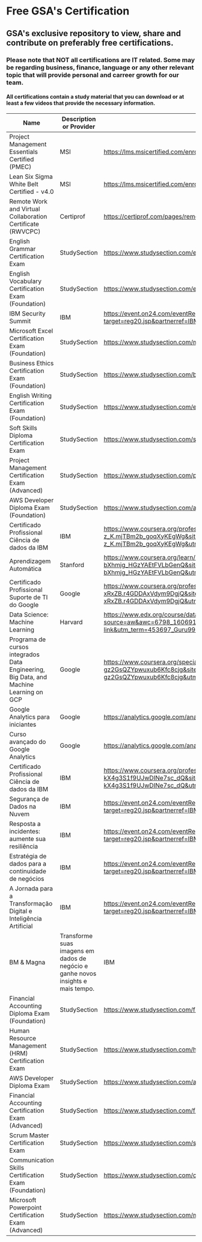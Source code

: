 # Free GSA's Certification 

## GSA's exclusive repository to view, share and contribute on preferably free certifications.

### Please note that NOT all certifications are IT related. Some may be regarding business, finance, language or any other relevant topic that will provide personal and carreer growth for our team.

#### All certifications contain a study material that you can download or at least a few videos that provide the necessary information.

|Name|Description or Provider|Link|
|---|---|---|
|Project Management Essentials Certified (PMEC)|MSI|https://lms.msicertified.com/enrollments/65534478/details|
|Lean Six Sigma White Belt Certified - v4.0|MSI|https://lms.msicertified.com/enrollments/65534463/details|
|Remote Work and Virtual Collaboration Certificate (RWVCPC)|Certiprof|https://certiprof.com/pages/remote-work-and-virtual-collaboration-certificate-rwvcpc|
|English Grammar Certification Exam|StudySection|https://www.studysection.com/english-grammar-advanced|
|English Vocabulary Certification Exam (Foundation)|StudySection|https://www.studysection.com/english-vocabulary-foundation|
|IBM Security Summit|IBM|https://event.on24.com/eventRegistration/EventLobbyServlet?target=reg20.jsp&partnerref=IBMPlay&eventid=2225529&sessionid=1&key=F264116299C32AA37C59A3A498C02530&regTag=&sourcepage=register|
|Microsoft Excel Certification Exam (Foundation)|StudySection|https://www.studysection.com/microsoft-excel-foundation|
|Business Ethics Certification Exam (Foundation)|StudySection|https://www.studysection.com/business-ethics-foundation|
|English Writing Certification Exam (Foundation)|StudySection|https://www.studysection.com/english-writing-foundation|
|Soft Skills Diploma Certification Exam|StudySection|https://www.studysection.com/soft-skills-diploma-advanced#|
|Project Management Certification Exam (Advanced)|StudySection|https://www.studysection.com/project-management-advanced|
AWS Developer Diploma Exam (Foundation)|StudySection|https://www.studysection.com/aws-developer-foundation-diploma|
|Certificado Profissional Ciência de dados da IBM|IBM|https://www.coursera.org/professional-certificates/ibm-data-science?ranMID=40328&ranEAID=bt30QTxEyjA&ranSiteID=bt30QTxEyjA-z_K.mjTBm2b_goqXyKEgWg&siteID=bt30QTxEyjA-z_K.mjTBm2b_goqXyKEgWg&utm_content=10&utm_medium=partners&utm_source=linkshare&utm_campaign=bt30QTxEyjA|
Aprendizagem Automática|Stanford|https://www.coursera.org/learn/machine-learning?ranMID=40328&ranEAID=bt30QTxEyjA&ranSiteID=bt30QTxEyjA-bXhmjg_HGzYAEtFVLbGenQ&siteID=bt30QTxEyjA-bXhmjg_HGzYAEtFVLbGenQ&utm_content=10&utm_medium=partners&utm_source=linkshare&utm_campaign=bt30QTxEyjA|
Certificado Profissional Suporte de TI do Google|Google|https://www.coursera.org/professional-certificates/google-it-support?ranMID=40328&ranEAID=bt30QTxEyjA&ranSiteID=bt30QTxEyjA-xRxZB.r4GDDAxVdym9DgjQ&siteID=bt30QTxEyjA-xRxZB.r4GDDAxVdym9DgjQ&utm_content=10&utm_medium=partners&utm_source=linkshare&utm_campaign=bt30QTxEyjA|
|Data Science: Machine Learning|Harvard|https://www.edx.org/course/data-science-machine-learning?source=aw&awc=6798_1606917015_f5be5cd10bcb2e67629ab7a85e501455&utm_source=aw&utm_medium=affiliate_partner&utm_content=text-link&utm_term=453697_Guru99+Tech+Pvt+Ltd|
Programa de cursos integrados Data Engineering, Big Data, and Machine Learning on GCP|Google|https://www.coursera.org/specializations/gcp-data-machine-learning?ranMID=40328&ranEAID=bt30QTxEyjA&ranSiteID=bt30QTxEyjA-gz2GsQZYpwuxub6Kfc8cjg&siteID=bt30QTxEyjA-gz2GsQZYpwuxub6Kfc8cjg&utm_content=10&utm_medium=partners&utm_source=linkshare&utm_campaign=bt30QTxEyjA|
|Google Analytics para iniciantes|Google|https://analytics.google.com/analytics/academy/course/6|
Curso avançado do Google Analytics|Google|https://analytics.google.com/analytics/academy/course/7
|Certificado Profissional Ciência de dados da IBM|IBM|https://www.coursera.org/professional-certificates/ibm-data-science?ranMID=40328&ranEAID=bt30QTxEyjA&ranSiteID=bt30QTxEyjA-kX4g3S1f9UJwDINe7sc_dQ&siteID=bt30QTxEyjA-kX4g3S1f9UJwDINe7sc_dQ&utm_content=10&utm_medium=partners&utm_source=linkshare&utm_campaign=bt30QTxEyjA|
Segurança de Dados na Nuvem|IBM|https://event.on24.com/eventRegistration/EventLobbyServlet?target=reg20.jsp&partnerref=IBMPlay&eventid=2390594&sessionid=1&key=1B8F886561D652EF012DB84CD35A1699&regTag=&sourcepage=register|
Resposta a incidentes: aumente sua resiliência|IBM|https://event.on24.com/eventRegistration/EventLobbyServlet?target=reg20.jsp&partnerref=IBMPlay&eventid=2350255&sessionid=1&key=DB0D82C9895EEF5801C20870F7371B94&regTag=&sourcepage=register|
|Estratégia de dados para a continuidade de negócios|IBM|https://event.on24.com/eventRegistration/EventLobbyServlet?target=reg20.jsp&partnerref=IBMPlay&eventid=2284346&sessionid=1&key=D47F57B136D33908458986C4420C41C3&regTag=&sourcepage=register|
|A Jornada para a Transformação Digital e Inteligência Artificial|IBM|https://event.on24.com/eventRegistration/EventLobbyServlet?target=reg20.jsp&partnerref=IBMPlay&eventid=2240193&sessionid=1&key=72D06CAC3A79CFBE65E693D3A6EDC22A&regTag=&sourcepage=register|
|BM & Magna | Transforme suas imagens em dados de negócio e ganhe novos insights e mais tempo.|IBM|https://event.on24.com/eventRegistration/EventLobbyServlet?target=reg20.jsp&partnerref=IBMPLay&eventid=2269915&sessionid=1&key=36E814BA26E0CD48BE04BB890DD22A3D&regTag=&sourcepage=register|
|Financial Accounting Diploma Exam (Foundation)|StudySection|https://www.studysection.com/financial-accountant-foundation-diploma|
|Human Resource Management (HRM) Certification Exam|StudySection|https://www.studysection.com/human-resource-management-foundation|
AWS Developer Diploma Exam|StudySection|https://www.studysection.com/aws-developer-foundation-diploma|
|Financial Accounting Certification Exam (Advanced)|StudySection|https://www.studysection.com/financial-accounting-advanced|
|Scrum Master Certification Exam|StudySection|https://www.studysection.com/scrum-master-foundation|
|Communication Skills Certification Exam (Foundation)|StudySection|https://www.studysection.com/communication-skills-certification-exam-foundation|
|Microsoft Powerpoint Certification Exam (Advanced)|StudySection|https://www.studysection.com/microsoft-powerpoint-advanced|
